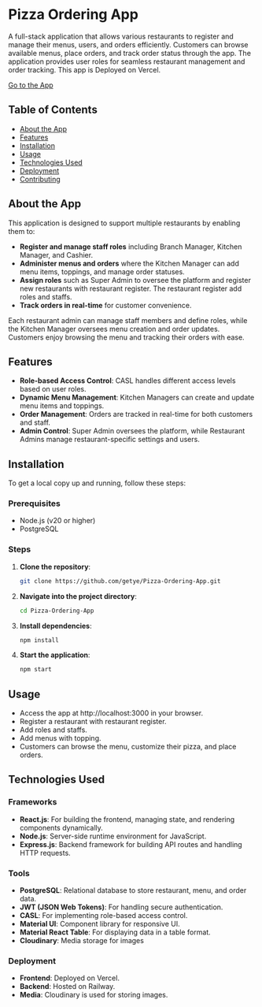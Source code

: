 # Pizza Ordering App

A full-stack application that allows various restaurants to register and manage their menus, users, and orders efficiently. 
Customers can browse available menus, place orders, and track order status through the app.
The application provides user roles for seamless restaurant management and order tracking.
This app is Deployed on Vercel.

[Go to the App](https://pizza-ordering-app-tau.vercel.app/) 

## Table of Contents
- [About the App](#about-the-app)
- [Features](#features)
- [Installation](#installation)
- [Usage](#usage)
- [Technologies Used](#technologies-used)
- [Deployment](#deployment)
- [Contributing](#contributing)

## About the App

This application is designed to support multiple restaurants by enabling them to:
- **Register and manage staff roles** including Branch Manager, Kitchen Manager, and Cashier.
- **Administer menus and orders** where the Kitchen Manager can add menu items, toppings, and manage order statuses.
- **Assign roles** such as Super Admin to oversee the platform and register new restaurants with restaurant register. The restaurant register add roles and staffs.
- **Track orders in real-time** for customer convenience.

Each restaurant admin can manage staff members and define roles, while the Kitchen Manager oversees menu creation and order updates. Customers enjoy browsing the menu and tracking their orders with ease.

## Features

- **Role-based Access Control**: CASL handles different access levels based on user roles.
- **Dynamic Menu Management**: Kitchen Managers can create and update menu items and toppings.
- **Order Management**: Orders are tracked in real-time for both customers and staff.
- **Admin Control**: Super Admin oversees the platform, while Restaurant Admins manage restaurant-specific settings and users.

## Installation
To get a local copy up and running, follow these steps:

### Prerequisites
- Node.js (v20 or higher)
- PostgreSQL

### Steps

1. **Clone the repository**:
   ```bash
   git clone https://github.com/getye/Pizza-Ordering-App.git

2. **Navigate into the project directory**:
    ```bash
    cd Pizza-Ordering-App

3. **Install dependencies**:
    ```bash
    npm install

4. **Start the application**:
    ```bash
    npm start

## Usage

- Access the app at http://localhost:3000 in your browser.
- Register a restaurant with restaurant register.
- Add roles and staffs.
- Add menus with topping.
- Customers can browse the menu, customize their pizza, and place orders.

## Technologies Used

### Frameworks
- **React.js**: For building the frontend, managing state, and rendering   components dynamically.
- **Node.js**: Server-side runtime environment for JavaScript.
- **Express.js**: Backend framework for building API routes and handling HTTP requests.

### Tools
- **PostgreSQL**: Relational database to store restaurant, menu, and order data.
- **JWT (JSON Web Tokens)**: For handling secure authentication.
- **CASL**: For implementing role-based access control.
- **Material UI**: Component library for responsive UI.
- **Material React Table**: For displaying data in a table format.
- **Cloudinary**: Media storage for images

### Deployment
- **Frontend**: Deployed on Vercel.
- **Backend**: Hosted on Railway.
- **Media**: Cloudinary is used for storing images.